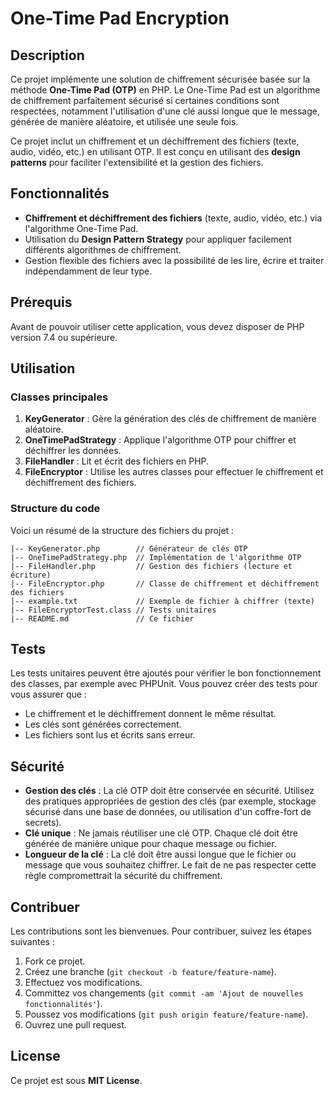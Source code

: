 # One-Time Pad Encryption

## Description

Ce projet implémente une solution de chiffrement sécurisée basée sur la méthode **One-Time Pad (OTP)** en PHP. Le One-Time Pad est un algorithme de chiffrement parfaitement sécurisé si certaines conditions sont respectées, notamment l'utilisation d'une clé aussi longue que le message, générée de manière aléatoire, et utilisée une seule fois.

Ce projet inclut un chiffrement et un déchiffrement des fichiers (texte, audio, vidéo, etc.) en utilisant OTP. Il est conçu en utilisant des **design patterns** pour faciliter l'extensibilité et la gestion des fichiers.

## Fonctionnalités

- **Chiffrement et déchiffrement des fichiers** (texte, audio, vidéo, etc.) via l'algorithme One-Time Pad.
- Utilisation du **Design Pattern Strategy** pour appliquer facilement différents algorithmes de chiffrement.
- Gestion flexible des fichiers avec la possibilité de les lire, écrire et traiter indépendamment de leur type.

## Prérequis

Avant de pouvoir utiliser cette application, vous devez disposer de PHP version 7.4 ou supérieure.

## Utilisation



### Classes principales

1. **KeyGenerator** : Gère la génération des clés de chiffrement de manière aléatoire.
2. **OneTimePadStrategy** : Applique l'algorithme OTP pour chiffrer et déchiffrer les données.
3. **FileHandler** : Lit et écrit des fichiers en PHP.
4. **FileEncryptor** : Utilise les autres classes pour effectuer le chiffrement et déchiffrement des fichiers.

### Structure du code

Voici un résumé de la structure des fichiers du projet :

```
|-- KeyGenerator.php        // Générateur de clés OTP
|-- OneTimePadStrategy.php  // Implémentation de l'algorithme OTP
|-- FileHandler.php         // Gestion des fichiers (lecture et écriture)
|-- FileEncryptor.php       // Classe de chiffrement et déchiffrement des fichiers
|-- example.txt             // Exemple de fichier à chiffrer (texte)
|-- FileEncryptorTest.class // Tests unitaires
|-- README.md               // Ce fichier
```

## Tests

Les tests unitaires peuvent être ajoutés pour vérifier le bon fonctionnement des classes, par exemple avec PHPUnit. Vous pouvez créer des tests pour vous assurer que :

- Le chiffrement et le déchiffrement donnent le même résultat.
- Les clés sont générées correctement.
- Les fichiers sont lus et écrits sans erreur.

## Sécurité

- **Gestion des clés** : La clé OTP doit être conservée en sécurité. Utilisez des pratiques appropriées de gestion des clés (par exemple, stockage sécurisé dans une base de données, ou utilisation d'un coffre-fort de secrets).
- **Clé unique** : Ne jamais réutiliser une clé OTP. Chaque clé doit être générée de manière unique pour chaque message ou fichier.
- **Longueur de la clé** : La clé doit être aussi longue que le fichier ou message que vous souhaitez chiffrer. Le fait de ne pas respecter cette règle compromettrait la sécurité du chiffrement.

## Contribuer

Les contributions sont les bienvenues. Pour contribuer, suivez les étapes suivantes :

1. Fork ce projet.
2. Créez une branche (`git checkout -b feature/feature-name`).
3. Effectuez vos modifications.
4. Committez vos changements (`git commit -am 'Ajout de nouvelles fonctionnalités'`).
5. Poussez vos modifications (`git push origin feature/feature-name`).
6. Ouvrez une pull request.

## License

Ce projet est sous **MIT License**.
